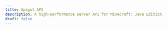 ```yaml
---
title: Spigot API
description: A high-performance server API for Minecraft: Java Edition. [Learn more about Spigot here.](https://www.spigotmc.org/)
draft: false
---
```

